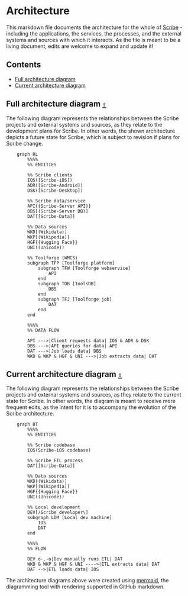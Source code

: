 # Architecture

This markdown file documents the architecture for the whole of [Scribe](https://github.com/scribe-org) - including the applications, the services, the processes, and the external systems and sources with which it interacts. As the file is meant to be a living document, edits are welcome to expand and update it!

<a id="contents"></a>

## Contents

- [Full architecture diagram](#full-architecture)
- [Current architecture diagram](#current-architecture)

<a id="full-architecture"></a>

## Full architecture diagram [`⇧`](#contents)

The following diagram represents the relationships between the Scribe projects and external systems and sources, as they relate to the development plans for Scribe. In other words, the shown architecture depicts a future state for Scribe, which is subject to revision if plans for Scribe change.

```mermaid
    graph RL
        %%%%
        %% ENTITIES

        %% Scribe clients
        IOS([Scribe-iOS])
        ADR([Scribe-Android])
        DSK([Scribe-Desktop])

        %% Scribe data/service
        API{{Scribe-Server API}}
        DBS[(Scribe-Server DB)]
        DAT[[Scribe-Data]]

        %% Data sources
        WKD[(Wikidata)]
        WKP[(Wikipedia)]
        HGF{{Hugging Face}}
        UNI((Unicode))

        %% Toolforge (WMCS)
        subgraph TFP [Toolforge platform]
            subgraph TFW [Toolforge webservice]
                API
            end
            subgraph TDB [ToolsDB]
                DBS
            end
            subgraph TFJ [Toolforge job]
                DAT
            end
        end

        %%%%
        %% DATA FLOW

        API --->|Client requests data| IOS & ADR & DSK
        DBS --->|API queries for data| API
        DAT --->|Job loads data| DBS
        WKD & WKP & HGF & UNI --->|Job extracts data| DAT
```

<a id="current-architecture"></a>

## Current architecture diagram [`⇧`](#contents)

The following diagram represents the relationships between the Scribe projects and external systems and sources, as they relate to the current state for Scribe. In other words, the diagram is meant to receive more frequent edits, as the intent for it is to accompany the evolution of the Scribe architecture.

```mermaid
    graph BT
        %%%%
        %% ENTITIES

        %% Scribe codebase
        IOS(Scribe-iOS codebase)

        %% Scribe ETL process
        DAT[[Scribe-Data]]

        %% Data sources
        WKD[(Wikidata)]
        WKP[(Wikipedia)]
        HGF{{Hugging Face}}
        UNI((Unicode))

        %% Local development
        DEV[/Scribe developer\]
        subgraph LDM [Local dev machine]
            IOS
            DAT
        end

        %%%%
        %% FLOW

        DEV o-.-o|Dev manually runs ETL| DAT
        WKD & WKP & HGF & UNI ---->|ETL extracts data| DAT
        DAT -->|ETL loads data| IOS
```

The architecture diagrams above were created using [mermaid](https://github.com/mermaid-js/mermaid), the diagramming tool with rendering supported in GitHub markdown.
